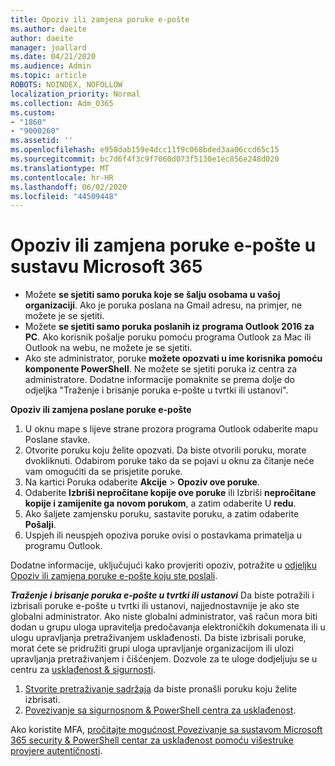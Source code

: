 ```yaml
---
title: Opoziv ili zamjena poruke e-pošte
ms.author: daeite
author: daeite
manager: joallard
ms.date: 04/21/2020
ms.audience: Admin
ms.topic: article
ROBOTS: NOINDEX, NOFOLLOW
localization_priority: Normal
ms.collection: Adm_O365
ms.custom:
- "1860"
- "9000260"
ms.assetid: ''
ms.openlocfilehash: e958dab159e4dcc11f9c068bded3aa06ccd65c15
ms.sourcegitcommit: bc7d6f4f3c9f7060d073f5130e1ec856e248d020
ms.translationtype: MT
ms.contentlocale: hr-HR
ms.lasthandoff: 06/02/2020
ms.locfileid: "44509448"
---
```

# <a name="recall-or-replace-an-email-message-in-microsoft-365"></a>Opoziv ili zamjena poruke e-pošte u sustavu Microsoft 365

- Možete **se sjetiti samo poruka koje se šalju osobama u vašoj organizaciji**. Ako je poruka poslana na Gmail adresu, na primjer, ne možete je se sjetiti.
- Možete **se sjetiti samo poruka poslanih iz programa Outlook 2016 za PC**. Ako korisnik pošalje poruku pomoću programa Outlook za Mac ili Outlook na webu, ne možete je se sjetiti.
- Ako ste administrator, poruke **možete opozvati u ime korisnika pomoću komponente PowerShell**. Ne možete se sjetiti poruka iz centra za administratore. Dodatne informacije pomaknite se prema dolje do odjeljka "Traženje i brisanje poruka e-pošte u tvrtki ili ustanovi".

**Opoziv ili zamjena poslane poruke e-pošte**

1. U oknu mape s lijeve strane prozora programa Outlook odaberite mapu Poslane stavke.
2. Otvorite poruku koju želite opozvati. Da biste otvorili poruku, morate dvokliknuti. Odabirom poruke tako da se pojavi u oknu za čitanje neće vam omogućiti da se prisjetite poruke.
3. Na kartici Poruka odaberite **Akcije**  >  **Opoziv ove poruke**.
4. Odaberite **Izbriši nepročitane kopije ove poruke** ili Izbriši **nepročitane kopije i zamijenite ga novom porukom**, a zatim odaberite U **redu**.
5. Ako šaljete zamjensku poruku, sastavite poruku, a zatim odaberite **Pošalji**.
6. Uspjeh ili neuspjeh opoziva poruke ovisi o postavkama primatelja u programu Outlook.

Dodatne informacije, uključujući kako provjeriti opoziv, potražite u [odjeljku Opoziv ili zamjena poruke e-pošte koju ste poslali](https://support.office.com/article/35027f88-d655-4554-b4f8-6c0729a723a0).

***Traženje i brisanje poruka e-pošte u tvrtki ili ustanovi*** Da biste potražili i izbrisali poruke e-pošte u tvrtki ili ustanovi, najjednostavnije je ako ste globalni administrator. Ako niste globalni administrator, vaš račun mora biti dodan u grupu uloga upravitelja predočavanja elektroničkih dokumenata ili u ulogu upravljanja pretraživanjem usklađenosti. Da biste izbrisali poruke, morat ćete se pridružiti grupi uloga upravljanje organizacijom ili ulozi upravljanja pretraživanjem i čišćenjem. Dozvole za te uloge dodjeljuju se u centru za [usklađenost & sigurnosti](https://protection.office.com/).

1. [Stvorite pretraživanje sadržaja](https://docs.microsoft.com/microsoft-365/compliance/content-search) da biste pronašli poruku koju želite izbrisati.
2. [Povezivanje sa sigurnosnom & PowerShell centra za usklađenost](https://docs.microsoft.com/powershell/exchange/office-365-scc/connect-to-scc-powershell/connect-to-scc-powershell?view=exchange-ps). 

Ako koristite MFA, [pročitajte mogućnost Povezivanje sa sustavom Microsoft 365 security & PowerShell centar za usklađenost pomoću višestruke provjere autentičnosti](https://docs.microsoft.com/powershell/exchange/office-365-scc/connect-to-scc-powershell/mfa-connect-to-scc-powershell?view=exchange-ps). 
